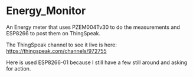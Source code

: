 # Energy_Monitor
An Energy meter that uses PZEM004Tv30 to do the measurements and ESP8266 to post them on ThingSpeak.

The ThingSpeak channel to see it live is here: https://thingspeak.com/channels/972755

Here is used ESP8266-01 because I still have a few still around and asking for action.
